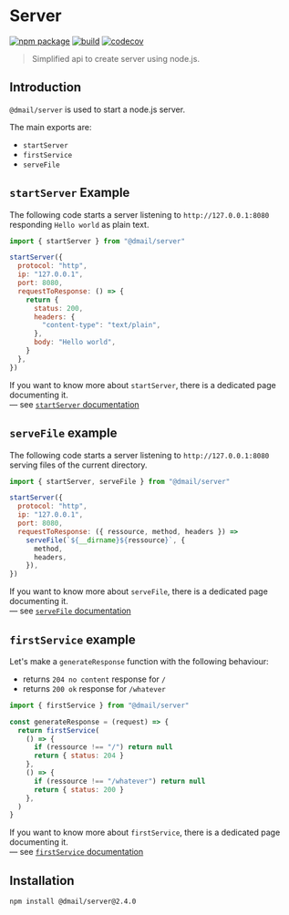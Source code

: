 # Server

[![npm package](https://img.shields.io/npm/v/@dmail/server.svg)](https://www.npmjs.com/package/@dmail/server)
[![build](https://travis-ci.com/dmail/server.svg?branch=master)](http://travis-ci.com/dmail/server)
[![codecov](https://codecov.io/gh/dmail/server/branch/master/graph/badge.svg)](https://codecov.io/gh/dmail/server)

> Simplified api to create server using node.js.

## Introduction

`@dmail/server` is used to start a node.js server.<br />

The main exports are:

- `startServer`
- `firstService`
- `serveFile`

## `startServer` Example

The following code starts a server listening to `http://127.0.0.1:8080` responding `Hello world` as plain text.

```js
import { startServer } from "@dmail/server"

startServer({
  protocol: "http",
  ip: "127.0.0.1",
  port: 8080,
  requestToResponse: () => {
    return {
      status: 200,
      headers: {
        "content-type": "text/plain",
      },
      body: "Hello world",
    }
  },
})
```

If you want to know more about `startServer`, there is a dedicated page documenting it.<br />
— see [`startServer` documentation](./docs/start-server-doc.md)

## `serveFile` example

The following code starts a server listening to `http://127.0.0.1:8080` serving files of the current directory.

```js
import { startServer, serveFile } from "@dmail/server"

startServer({
  protocol: "http",
  ip: "127.0.0.1",
  port: 8080,
  requestToResponse: ({ ressource, method, headers }) =>
    serveFile(`${__dirname}${ressource}`, {
      method,
      headers,
    }),
})
```

If you want to know more about `serveFile`, there is a dedicated page documenting it.<br />
— see [`serveFile` documentation](./docs/serve-file-doc.md)

## `firstService` example

Let's make a `generateResponse` function with the following behaviour:

- returns `204 no content` response for `/`
- returns `200 ok` response for `/whatever`

```js
import { firstService } from "@dmail/server"

const generateResponse = (request) => {
  return firstService(
    () => {
      if (ressource !== "/") return null
      return { status: 204 }
    },
    () => {
      if (ressource !== "/whatever") return null
      return { status: 200 }
    },
  )
}
```

If you want to know more about `firstService`, there is a dedicated page documenting it.<br />
— see [`firstService` documentation](./docs/first-service-doc.md)

## Installation

```console
npm install @dmail/server@2.4.0
```
